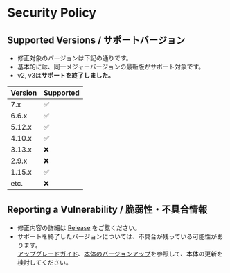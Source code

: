 # Security Policy

## Supported Versions / サポートバージョン

- 修正対象のバージョンは下記の通りです。
- 基本的には、同一メジャーバージョンの最新版がサポート対象です。
- v2, v3は**サポートを終了しました。**

| Version | Supported          |
| ------- | ------------------ |
| 7.x     | :white_check_mark: |
| 6.6.x   | :white_check_mark: |
| 5.12.x  | :white_check_mark: |
| 4.10.x  | :white_check_mark: |
| 3.13.x  | :x:                |
| 2.9.x   | :x:                |
| 1.15.x  | :white_check_mark: |
| etc.    | :x:                |

## Reporting a Vulnerability / 脆弱性・不具合情報

- 修正内容の詳細は [Release](../../releases) をご覧ください。
- サポートを終了したバージョンについては、不具合が残っている可能性があります。  
[アップグレードガイド](../../wiki/MigrationGuide)、[本体のバージョンアップ](../../wiki/HowToUpdate)を参照して、本体の更新を検討してください。
